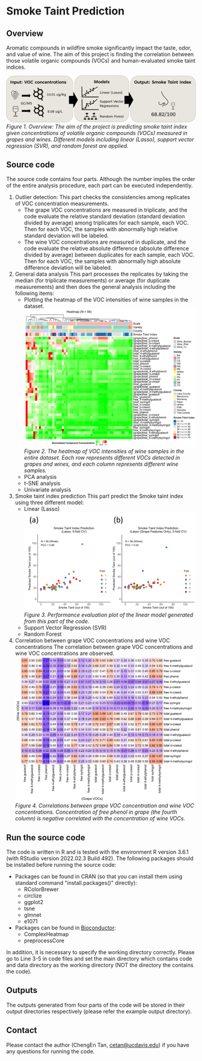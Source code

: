 # Smoke Taint Prediction
## Overview
Aromatic compounds in wildfire smoke significantly impact the taste, odor, and value of wine. The aim of this project is finding the correlation between those volatile organic compounds (VOCs) and human-evaluated smoke taint indices. 

![Figure 1. Overview: The aim of the project is predicting smoke taint index given concentrations of volatile organic compounds (VOCs) measured in grapes and wines. Different models including linear (Lasso), support vector regression (SVR), and random forest are applied.](./figure/figure1.svg)
*Figure 1. Overview: The aim of the project is predicting smoke taint index given concentrations of volatile organic compounds (VOCs) measured in grapes and wines. Different models including linear (Lasso), support vector regression (SVR), and random forest are applied.*
## Source code
The source code contains four parts. Although the number implies the order of the entire analysis procedure, each part can be executed independently.
 1. Outlier detection:
 This part checks the consistencies among replicates of VOC concentration measurements. 
     - The grape VOC concentrations are measured in triplicate, and the code evaluate the relative standard deviation (standard deviation divided by average) among triplicates for each sample, each VOC. Then for each VOC, the samples with abnormally high relative standard deviation will be labeled.
     -  The wine VOC concentrations are measured in duplicate, and the code evaluate the relative absolute difference (absolute difference divided by average) between duplicates for each sample, each VOC. Then for each VOC, the samples with abnormally high absolute difference deviation will be labeled.
 2. General data analysis
 This part processes the replicates by taking the median (for triplicate measurements) or average (for duplicate measurements) and then does the general analysis including the following items:
     - Plotting the heatmap of the VOC intensities of wine samples in the dataset.
     ![Figure 2. The heatmap of VOC intensities of wine samples in the entire dataset. Each row represents different VOCs detected in grapes and wines, and each column represents different wine samples.](./figure/figure2.svg)
     *Figure 2. The heatmap of VOC intensities of wine samples in the entire dataset. Each row represents different VOCs detected in grapes and wines, and each column represents different wine samples.*
     - PCA analysis
     - t-SNE analysis
     - Univariate analysis
 3. Smoke taint index prediction
 This part predict the Smoke taint index using three different model:
     - Linear (Lasso)
     ![Figure 3. Performance evaluation plot of the linear model generated from this part of the code.](./figure/figure3.svg)
     *Figure 3. Performance evaluation plot of the linear model generated from this part of the code.*
     - Support Vector Regression (SVR)
     - Random Forest
 4. Correlation between grape VOC concentrations and wine VOC concentrations
 The correlation between grape VOC concentrations and wine VOC concentrations are observed.
 ![Figure 4. Correlations between grape VOC concentration and wine VOC concentrations. Concentration of free phenol in grape (the fourth column) is negative correlated with the concentration of wine VOCs.](./figure/figure4.svg)
 *Figure 4. Correlations between grape VOC concentration and wine VOC concentrations. Concentration of free phenol in grape (the fourth column) is negative correlated with the concentration of wine VOCs.*

## Run the source code

The code is written in R and is tested with the environment R version 3.6.1 (with RStudio version 2022.02.3 Build 492).
The following packages should be installed before running the source code:
 - Packages can be found in CRAN (so that you can install them using standard command "install.packages()" directly):
     - RColorBrewer
     - circlize
     - ggplot2
     - tsne
     - glmnet
     - e1071
 - Packages can be found in [Bioconductor](https://bioconductor.org/news/bioc_3_9_release/):
    - ComplexHeatmap
    - preprocessCore

In addition, it is necessary to specify the working directory correctly. Please go to Line 3-5 in code files and set the main directory which contains code and data directory as the working directory (NOT the directory the contains the code).

## Outputs
The outputs generated from four parts of the code will be stored in their output directories respectively (please refer the example output directory).

## Contact
Please contact the author (ChengEn Tan, cetan@ucdavis.edu) if you have any questions for running the code.

